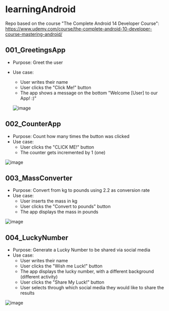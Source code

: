 # learningAndroid
Repo based on the course "The Complete Android 14 Developer Course": https://www.udemy.com/course/the-complete-android-10-developer-course-mastering-android/

## 001_GreetingsApp
* Purpose: Greet the user
* Use case:
    * User writes their name
    * User clicks the "Click Me!" button
    * The app shows a message on the bottom "Welcome [User] to our App! :)"


   ![image](https://github.com/gmandolesi/learningAndroid/assets/12930390/fddef707-fab7-4863-bb74-9c4e2a11e625)



## 002_CounterApp
* Purpose: Count how many times the button was clicked
* Use case:
    * User clicks the "CLICK ME!" button
    * The counter gets incremented by 1 (one)


![image](https://github.com/gmandolesi/learningAndroid/assets/12930390/b1a0956a-0384-47a1-97c8-0248ceb605fa)



## 003_MassConverter
* Purpose: Convert from kg to pounds using 2.2 as conversion rate
* Use case:
    * User inserts the mass in kg
    * User clicks the "Convert to pounds" button
    * The app displays the mass in pounds


![image](https://github.com/gmandolesi/learningAndroid/assets/12930390/ffe0f3e7-1c3a-4ac8-8130-3fde01b12355)



## 004_LuckyNumber
* Purpose: Generate a Lucky Number to be shared via social media
* Use case:
    * User writes their name
    * User clicks the "Wish me Luck!" button
    * The app displays the lucky number, with a different background (different activity)
    * User clicks the "Share My Luck!" button
    * User selects through which social media they would like to share the results


![image](https://github.com/gmandolesi/learningAndroid/assets/12930390/c20ee2a3-abd8-4516-97e9-f150d90008b4)
